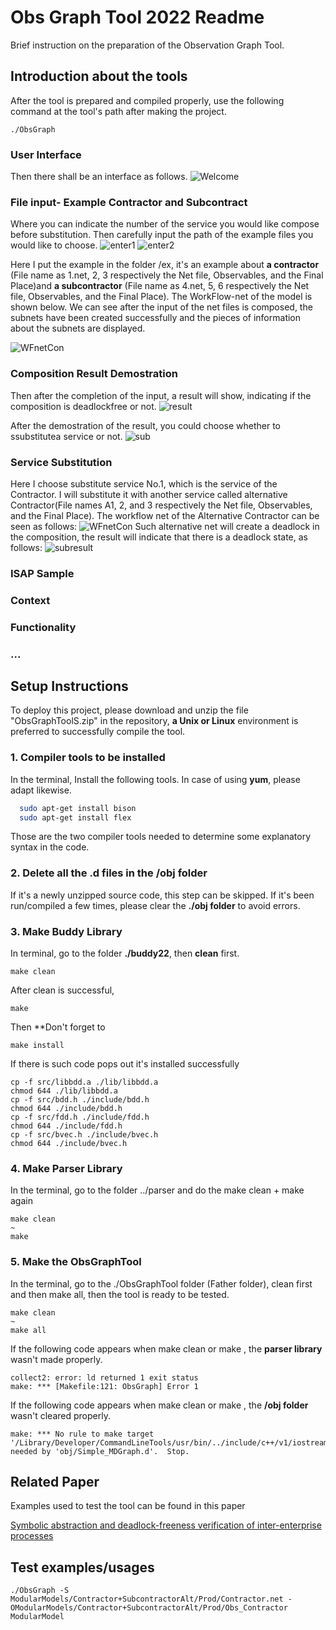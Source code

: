 
# Obs Graph Tool 2022 Readme 

Brief instruction on the preparation of the Observation Graph Tool.

## Introduction about the tools

After the tool is prepared and compiled properly, use the following command at the tool's path after making the project.
```
./ObsGraph
```
### User Interface
Then there shall be an interface as follows. 
![Welcome](https://user-images.githubusercontent.com/97455443/196976602-3f5280d9-2a1d-4c61-803b-dc23bc79d19f.png)
### File input- Example Contractor and Subcontract
Where you can indicate the number of the service you would like compose before substitution. Then carefully input the path of the example files you would like to choose.
![enter1](https://user-images.githubusercontent.com/97455443/196976588-88087930-dd85-4d4e-a3fa-1ef027cf53de.png)
![enter2](https://user-images.githubusercontent.com/97455443/196976594-e6abc3b6-1800-424c-bc08-8014e9aeb147.png)

Here I put the example in the folder /ex, it's an example about **a contractor** (File name as 1.net, 2, 3 respectively the Net file, Observables, and the Final Place)and **a subcontractor** (File name as 4.net, 5, 6 respectively the Net file, Observables, and the Final Place). The WorkFlow-net of the model is shown below. We can see after the input of the net files is composed, the subnets have been created successfully and the pieces of information about the subnets are displayed.

![WFnetCon](https://user-images.githubusercontent.com/97455443/196978825-3badcdfa-79dc-4a75-990b-98663726c32a.png)

### Composition Result Demostration
Then after the completion of the input, a result will show, indicating if the composition is deadlockfree or not.
![result](https://user-images.githubusercontent.com/97455443/196976597-4dc181c0-877a-48d1-80a3-498da7041cf7.png)

After the demostration of the result, you could choose whether to ssubstitutea service or not. 
![sub](https://user-images.githubusercontent.com/97455443/196976598-7e3bb770-2194-410d-982d-46e531f51a06.png)

### Service Substitution

Here I choose substitute service No.1, which is the service of the Contractor. I will substitute it with another service called alternative Contractor(File names A1, 2, and 3 respectively the Net file, Observables, and the Final Place). The workflow net of the Alternative Contractor can be seen as follows:
![WFnetCon](https://user-images.githubusercontent.com/97455443/196978825-3badcdfa-79dc-4a75-990b-98663726c32a.png)
Such alternative net will create a deadlock in the composition, the result will indicate that there is a deadlock state, as follows:
![subresult](https://user-images.githubusercontent.com/97455443/196976599-561076ac-5500-4bd1-b568-14b4b225db7a.png)

### ISAP Sample

### Context
### Functionality
### ...

## Setup Instructions

To deploy this project, please download and unzip the file "ObsGraphToolS.zip" in the repository, **a Unix or Linux** environment is preferred to successfully compile the tool.

### 1. Compiler tools to be installed

In the terminal, Install the following tools. In case of using **yum**, please adapt likewise.

```bash
  sudo apt-get install bison
  sudo apt-get install flex
```

Those are the two compiler tools needed to determine some explanatory syntax in the code.

### 2. Delete all the .d files in the /obj folder

If it's a newly unzipped source code, this step can be skipped. 
If it's been run/compiled a few times, please clear the **./obj folder** to avoid errors.

### 3. Make Buddy Library

In terminal, go to the folder **./buddy22**, then **clean** first. 
```
make clean
```
After clean is successful, 
```
make
```
Then **Don't forget to
``` 
make install
```
If there is such code pops out it's installed successfully
```
cp -f src/libbdd.a ./lib/libbdd.a
chmod 644 ./lib/libbdd.a
cp -f src/bdd.h ./include/bdd.h
chmod 644 ./include/bdd.h
cp -f src/fdd.h ./include/fdd.h
chmod 644 ./include/fdd.h
cp -f src/bvec.h ./include/bvec.h
chmod 644 ./include/bvec.h
```

### 4. Make Parser Library
In the terminal, go to the folder ../parser and do the make clean + make again
```
make clean
~
make 
```

### 5. Make the ObsGraphTool

In the terminal, go to the ./ObsGraphTool folder (Father folder), clean first and then make all, then the tool is ready to be tested.
```
make clean
~
make all
```

If the following code appears when make clean or make , the **parser library** wasn't made properly.
```
collect2: error: ld returned 1 exit status
make: *** [Makefile:121: ObsGraph] Error 1
```
If the following code appears when make clean or make , the **/obj folder** wasn't cleared properly.
```
make: *** No rule to make target '/Library/Developer/CommandLineTools/usr/bin/../include/c++/v1/iostream', needed by 'obj/Simple_MDGraph.d'.  Stop.

```
## Related Paper

Examples used to test the tool can be found in this paper

[Symbolic abstraction and deadlock-freeness verification of inter-enterprise processes
](https://www.sciencedirect.com/science/article/pii/S0169023X11000140)



## Test examples/usages

```
./ObsGraph -S ModularModels/Contractor+SubcontractorAlt/Prod/Contractor.net -OModularModels/Contractor+SubcontractorAlt/Prod/Obs_Contractor ModularModel
